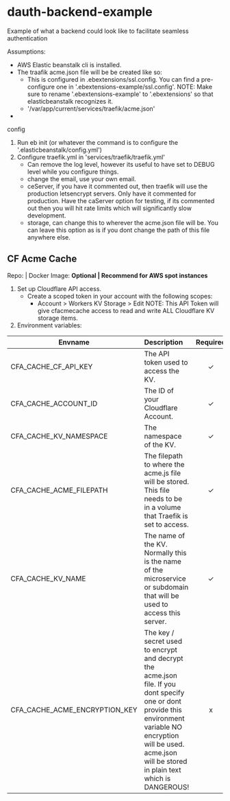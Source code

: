 # dauth-backend-example
Example of what a backend could look like to facilitate seamless authentication 


Assumptions:
- AWS Elastic beanstalk cli is installed.
- The traafik acme.json file will be be created like so:
    - This is configured in .ebextensions/ssl.config. You can find a pre-configure one in '.ebextensions-example/ssl.config'. NOTE: Make sure to rename '.ebextensions-example' to '.ebextensions' so that elasticbeanstalk recognizes it.
    -   '/var/app/current/services/traefik/acme.json'
- 

config
1.  Run eb init (or whatever the command is to configure the '.elasticbeanstalk/config.yml')
2. Configure traefik.yml in 'services/traefik/traefik.yml'
    - Can remove the log level, however its useful to have set to DEBUG level while you configure things.
    - change the email, use your own email.
    - ceServer, if you have it commented out, then traefik will use the production letsencrypt servers. Only have it commented for production. Have the caServer option for testing, if its commented out then you will hit rate limits which will significantly slow development.
    - storage, can change this to wherever the acme.json file will be. You can leave this option as is if you dont change the path of this file anywhere else.

## CF Acme Cache
Repo: | Docker Image: 
<b>Optional | Recommend for AWS spot instances</b>
1.  Set up Cloudflare API access.
    - Create a scoped token in your account with the following scopes:
        - Account > Workers KV Storage > Edit
    NOTE: This API Token will give cfacmecache access to read and write ALL Cloudflare KV storage items.
2.  Environment variables:<br>


| Envname       | Description   | Required | example |
| ------------- |:-------------| :------: | :------ |
| CFA_CACHE_CF_API_KEY      | The API token used to access the KV. | ✓       | xxxxxxxxxxxxx |
| CFA_CACHE_ACCOUNT_ID      | The ID of your Cloudflare Account.      | ✓       |xxxxxxxxxxxxx |
| CFA_CACHE_KV_NAMESPACE | The namespace of the KV.      | ✓       |test |
| CFA_CACHE_ACME_FILEPATH | The filepath to where the acme.js file will be stored. This file needs to be in a volume that Traefik is set to access.      | ✓       |/etc/traefik/acme.json |
| CFA_CACHE_KV_NAME | The name of the KV. Normally this is the name of the microservice or subdomain that will be used to access this server.      | ✓       |api1 |
| CFA_CACHE_ACME_ENCRYPTION_KEY | The key / secret used to encrypt and decrypt the acme.json file. If you dont specify one or dont provide this environment variable NO encryption will be used. acme.json will be stored in plain text which is DANGEROUS!      | x       |mySecretKey |
